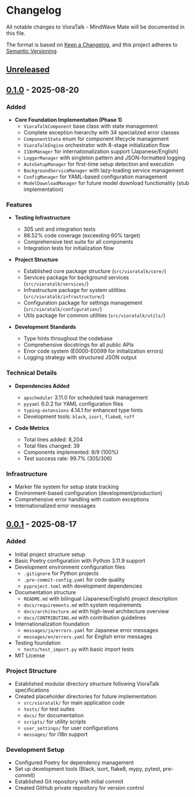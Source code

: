 # Changelog

All notable changes to VioraTalk - MindWave Mate will be documented in this file.

The format is based on [Keep a Changelog](https://keepachangelog.com/en/1.0.0/),
and this project adheres to [Semantic Versioning](https://semver.org/spec/v2.0.0.html).

## [Unreleased]

## [0.1.0] - 2025-08-20

### Added
- **Core Foundation Implementation (Phase 1)**
  - `VioraTalkComponent` base class with state management
  - Complete exception hierarchy with 34 specialized error classes
  - `ComponentState` enum for component lifecycle management
  - `VioraTalkEngine` orchestrator with 8-stage initialization flow
  - `I18nManager` for internationalization support (Japanese/English)
  - `LoggerManager` with singleton pattern and JSON-formatted logging
  - `AutoSetupManager` for first-time setup detection and execution
  - `BackgroundServiceManager` with lazy-loading service management
  - `ConfigManager` for YAML-based configuration management
  - `ModelDownloadManager` for future model download functionality (stub implementation)

### Features
- **Testing Infrastructure**
  - 305 unit and integration tests
  - 86.52% code coverage (exceeding 60% target)
  - Comprehensive test suite for all components
  - Integration tests for initialization flow

- **Project Structure**
  - Established core package structure (`src/vioratalk/core/`)
  - Services package for background services (`src/vioratalk/services/`)
  - Infrastructure package for system utilities (`src/vioratalk/infrastructure/`)
  - Configuration package for settings management (`src/vioratalk/configuration/`)
  - Utils package for common utilities (`src/vioratalk/utils/`)

- **Development Standards**
  - Type hints throughout the codebase
  - Comprehensive docstrings for all public APIs
  - Error code system (E0000-E0099 for initialization errors)
  - Logging strategy with structured JSON output

### Technical Details
- **Dependencies Added**
  - `apscheduler` 3.11.0 for scheduled task management
  - `pyyaml` 6.0.2 for YAML configuration files
  - `typing-extensions` 4.14.1 for enhanced type hints
  - Development tools: `black`, `isort`, `flake8`, `ruff`

- **Code Metrics**
  - Total lines added: 8,204
  - Total files changed: 39
  - Components implemented: 9/9 (100%)
  - Test success rate: 99.7% (305/306)

### Infrastructure
- Marker file system for setup state tracking
- Environment-based configuration (development/production)
- Comprehensive error handling with custom exceptions
- Internationalized error messages

## [0.0.1] - 2025-08-17

### Added
- Initial project structure setup
- Basic Poetry configuration with Python 3.11.9 support
- Development environment configuration files
  - `.gitignore` for Python projects
  - `.pre-commit-config.yaml` for code quality
  - `pyproject.toml` with development dependencies
- Documentation structure
  - `README.md` with bilingual (Japanese/English) project description
  - `docs/requirements.md` with system requirements
  - `docs/architecture.md` with high-level architecture overview
  - `docs/CONTRIBUTING.md` with contribution guidelines
- Internationalization foundation
  - `messages/ja/errors.yaml` for Japanese error messages
  - `messages/en/errors.yaml` for English error messages
- Testing foundation
  - `tests/test_import.py` with basic import tests
- MIT License

### Project Structure
- Established modular directory structure following VioraTalk specifications
- Created placeholder directories for future implementation:
  - `src/vioratalk/` for main application code
  - `tests/` for test suites
  - `docs/` for documentation
  - `scripts/` for utility scripts
  - `user_settings/` for user configurations
  - `messages/` for i18n support

### Development Setup
- Configured Poetry for dependency management
- Set up development tools (Black, isort, flake8, mypy, pytest, pre-commit)
- Established Git repository with initial commit
- Created GitHub private repository for version control

[Unreleased]: https://github.com/MizuiroDeep/vioratalk-mindwave-mate/compare/v0.1.0...HEAD
[0.1.0]: https://github.com/MizuiroDeep/vioratalk-mindwave-mate/compare/v0.0.1...v0.1.0
[0.0.1]: https://github.com/MizuiroDeep/vioratalk-mindwave-mate/releases/tag/v0.0.1
